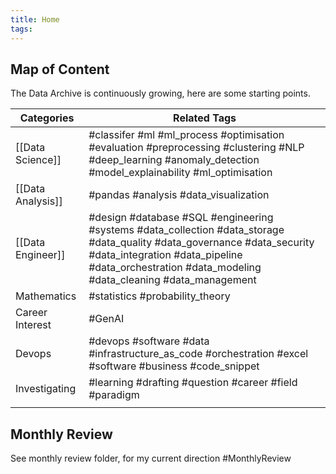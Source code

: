 ```yaml
---
title: Home
tags: 
---
```

## Map of Content

The Data Archive is continuously growing, here are some starting points.

| Categories        | Related Tags                                                                                                                                                                                                                  |
| ----------------- | ----------------------------------------------------------------------------------------------------------------------------------------------------------------------------------------------------------------------------- |
| [[Data Science]]  | #classifer #ml #ml_process #optimisation #evaluation #preprocessing #clustering #NLP #deep_learning #anomaly_detection #model_explainability #ml_optimisation                                                                 |
| [[Data Analysis]] | #pandas #analysis #data_visualization                                                                                                                                                                                         |
| [[Data Engineer]] | #design #database #SQL #engineering #systems #data_collection #data_storage #data_quality #data_governance #data_security #data_integration #data_pipeline #data_orchestration #data_modeling #data_cleaning #data_management |
| Mathematics       | #statistics #probability_theory                                                                                                                                                                                               |
| Career Interest   | #GenAI                                                                                                                                                                                                                        |
| Devops            | #devops #software #data  #infrastructure_as_code #orchestration #excel #software #business #code_snippet                                                                                                                      |
| Investigating     | #learning  #drafting #question #career #field #paradigm                                                                                                                                                                       |
|                   |                                                                                                                                                                                                                               |


## Monthly Review

See monthly review folder, for my current direction #MonthlyReview





